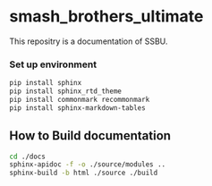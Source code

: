 # smash_brothers_ultimate
This repositry is a documentation of SSBU.

### Set up environment

```bash
pip install sphinx
pip install sphinx_rtd_theme
pip install commonmark recommonmark
pip install sphinx-markdown-tables
```

## How to Build documentation

```bash
cd ./docs
sphinx-apidoc -f -o ./source/modules ..
sphinx-build -b html ./source ./build
```
